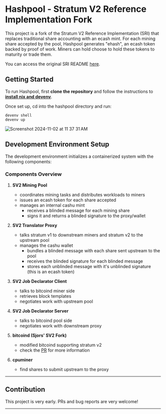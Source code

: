 # Hashpool - Stratum V2 Reference Implementation Fork

This project is a fork of the Stratum V2 Reference Implementation (SRI) that replaces traditional share accounting with an ecash mint. For each mining share accepted by the pool, Hashpool generates "ehash", an ecash token backed by proof of work. Miners can hold choose to hold these tokens to maturity or trade them.

You can access the original SRI README [here](https://github.com/stratum-mining/stratum/blob/main/README.md).

## Getting Started

To run Hashpool, first **clone the repository** and follow the instructions to **[install nix and devenv](https://devenv.sh/getting-started/)**.

Once set up, cd into the hashpool directory and run:

```
devenv shell
devenv up
```

![Screenshot 2024-11-02 at 11 37 31 AM](https://github.com/user-attachments/assets/76b116b1-3aeb-4383-b67a-193740fc1b4b)

## Development Environment Setup

The development environment initializes a containerized system with the following components:

### Components Overview

1. **SV2 Mining Pool**
   - coordinates mining tasks and distributes workloads to miners
   - issues an ecash token for each share accepted
   - manages an internal cashu mint
      - receives a blinded message for each mining share
      - signs it and returns a blinded signature to the proxy/wallet

2. **SV2 Translator Proxy**
   - talks stratum v1 to downstream miners and stratum v2 to the upstream pool
   - manages the cashu wallet
      - bundles a blinded message with each share sent upstream to the pool
      - receives the blinded signature for each blinded message
      - stores each unblinded message with it's unblinded signature (this is an ecash token)

3. **SV2 Job Declarator Client**
   - talks to bitcoind miner side
   - retrieves block templates
   - negotiates work with upstream pool

4. **SV2 Job Declarator Server**
   - talks to bitcoind pool side
   - negotiates work with downstream proxy

5. **bitcoind (Sjors' SV2 Fork)**
   - modified bitcoind supporting stratum v2
   - check the [PR](https://github.com/bitcoin/bitcoin/pull/29432) for more information

6. **cpuminer**
   - find shares to submit upstream to the proxy

---

## Contribution

This project is very early. PRs and bug reports are very welcome!

---

